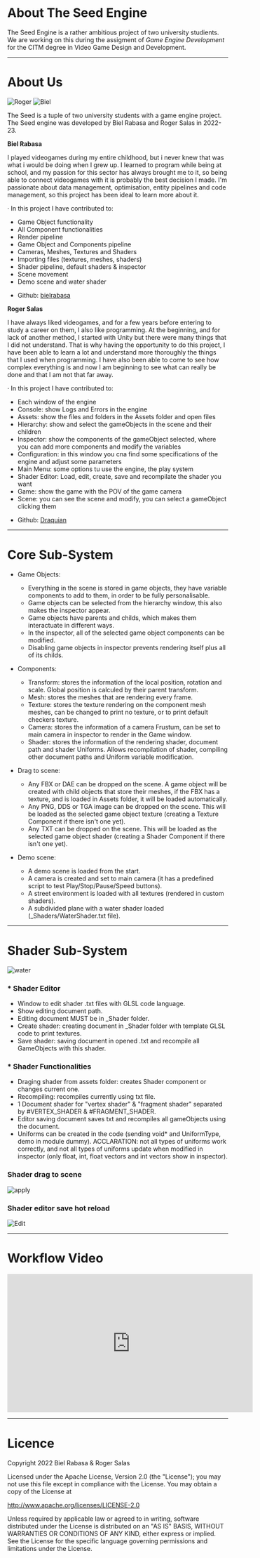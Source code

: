 # About The Seed Engine
The Seed Engine is a rather ambitious project of two university studients. We are working on this during the assigment of *Game Engine Development* for the CITM degree in Video Game Design and Development.


***
# About Us
![Roger](https://user-images.githubusercontent.com/79161186/212564915-de510aad-ffee-4a3b-b413-44c6a18f3b0c.jpg)
![Biel](https://user-images.githubusercontent.com/79161186/212562353-f4c59011-3e64-47c0-8b41-bcb52d40b801.jpg)

The Seed is a tuple of two university students with a game engine project.
The Seed engine was developed by Biel Rabasa and Roger Salas in 2022-23.

**Biel Rabasa**

I played videogames during my entire childhood, but i never knew that was what i would be doing when I grew up. I learned to program while being at school, and my passion for this sector has always brought me to it, so being able to connect videogames with it is probably the best decision I made.
I'm passionate about data management, optimisation, entity pipelines and code management, so this project has been ideal to learn more about it.

· In this project I have contributed to:
   - Game Object functionality
   - All Component functionalities
   - Render pipeline
   - Game Object and Components pipeline
   - Cameras, Meshes, Textures and Shaders
   - Importing files (textures, meshes, shaders)
   - Shader pipeline, default shaders & inspector
   - Scene movement
   - Demo scene and water shader


* Github: [bielrabasa](https://github.com/bielrabasa)

**Roger Salas**

I have always liked videogames, and for a few years before entering to study a career on them, I also like programming. At the beginning, and for lack of another method, I started with Unity but there were many things that I did not understand. That is why having the opportunity to do this project, I have been able to learn a lot and understand more thoroughly the things that I used when programming. I have also been able to come to see how complex everything is and now I am beginning to see what can really be done and that I am not that far away.

 · In this project I have contributed to:
   - Each window of the engine
   - Console: show Logs and Errors in the engine
   - Assets: show the files and folders in the Assets folder and open files
   - Hierarchy: show and select the gameObjects in the scene and their children
   - Inspector: show the components of the gameObject selected, where you can add more components and modify the variables
   - Configuration: in this window you cna find some specifications of the engine and adjust some parameters
   - Main Menu: some options tu use the engine, the play system
   - Shader Editor: Load, edit, create, save and recompilate the shader you want
   - Game: show the game with the POV of the game camera
   - Scene: you can see the scene and modify, you can select a gameObject clicking them

* Github: [Draquian](https://github.com/Draquian) 

***
# Core Sub-System
  * Game Objects:
    - Everything in the scene is stored in game objects, they have variable components to add to them, in order to be fully personalisable.
    - Game objects can be selected from the hierarchy window, this also makes the inspector appear.
    - Game objects have parents and childs, which makes them interactuate in different ways.
    - In the inspector, all of the selected game object components can be modified.
    - Disabling game objects in inspector prevents rendering itself plus all of its childs.
    
  * Components:
    - Transform: stores the information of the local position, rotation and scale. Global position is calculed by their parent transform.
    - Mesh: stores the meshes that are rendering every frame.
    - Texture: stores the texture rendering on the component mesh meshes, can be changed to print no texture, or to print default checkers texture.
    - Camera: stores the information of a camera Frustum, can be set to main camera in inspector to render in the Game window.
    - Shader: stores the information of the rendering shader, document path and shader Uniforms. Allows recompilation of shader, compiling other document paths and Uniform variable modification.
    
 * Drag to scene:
   - Any FBX or DAE can be dropped on the scene. A game object will be created with child objects that store their meshes, if the FBX has a texture, and is loaded in Assets folder, it will be loaded automatically.
   - Any PNG, DDS or TGA image can be dropped on the scene. This will be loaded as the selected game object texture (creating a Texture Component if there isn't one yet).
   - Any TXT can be dropped on the scene. This will be loaded as the selected game object shader (creating a Shader Component if there isn't one yet).

 * Demo scene:
   - A demo scene is loaded from the start.
   - A camera is created and set to main camera (it has a predefined script to test Play/Stop/Pause/Speed buttons).
   - A street environment is loaded with all textures (rendered in custom shaders).
   - A subdivided plane with a water shader loaded (_Shaders/WaterShader.txt file).

***
# Shader Sub-System
![water](https://user-images.githubusercontent.com/79161186/212567808-74a66ab6-7500-4588-b0fc-92a94440b3db.gif)

### * Shader Editor
* Window to edit shader .txt files with GLSL code language.
* Show editing document path.
* Editing document MUST be in _Shader folder.
* Create shader: creating document in _Shader folder with template GLSL code to print textures.
* Save shader: saving document in opened .txt and recompile all GameObjects with this shader.

### * Shader Functionalities
* Draging shader from assets folder: creates Shader component or changes current one.
* Recompiling: recompiles currently using txt file.
* 1 Document shader for "vertex shader" & "fragment shader" separated by #VERTEX_SHADER & #FRAGMENT_SHADER.
* Editor saving document saves txt and recompiles all gameObjects using the document.
* Uniforms can be created in the code (sending void* and UniformType, demo in module dummy). ACCLARATION: not all types of uniforms work correctly, and not all types of uniforms update when modified in inspector (only float, int, float vectors and int vectors show in inspector).

### Shader drag to scene
![apply](https://user-images.githubusercontent.com/79161186/212568623-115daa14-b78d-49c8-9fa5-0718782e8748.gif)

### Shader editor save hot reload
![Edit](https://user-images.githubusercontent.com/79161186/212568863-7d12cc8b-ca1a-4b1e-affd-1ccdeb0bb5c9.gif)

***
# Workflow Video

<iframe width="560" height="315" src="https://www.youtube.com/embed/Q3mUnDFT2cs" title="YouTube video player" frameborder="0" allow="accelerometer; autoplay; clipboard-write; encrypted-media; gyroscope; picture-in-picture; web-share" allowfullscreen></iframe>

***
# Licence

 Copyright 2022 Biel Rabasa & Roger Salas

   Licensed under the Apache License, Version 2.0 (the "License");
   you may not use this file except in compliance with the License.
   You may obtain a copy of the License at

   http://www.apache.org/licenses/LICENSE-2.0

   Unless required by applicable law or agreed to in writing, software
   distributed under the License is distributed on an "AS IS" BASIS,
   WITHOUT WARRANTIES OR CONDITIONS OF ANY KIND, either express or implied.
   See the License for the specific language governing permissions and
   limitations under the License.
